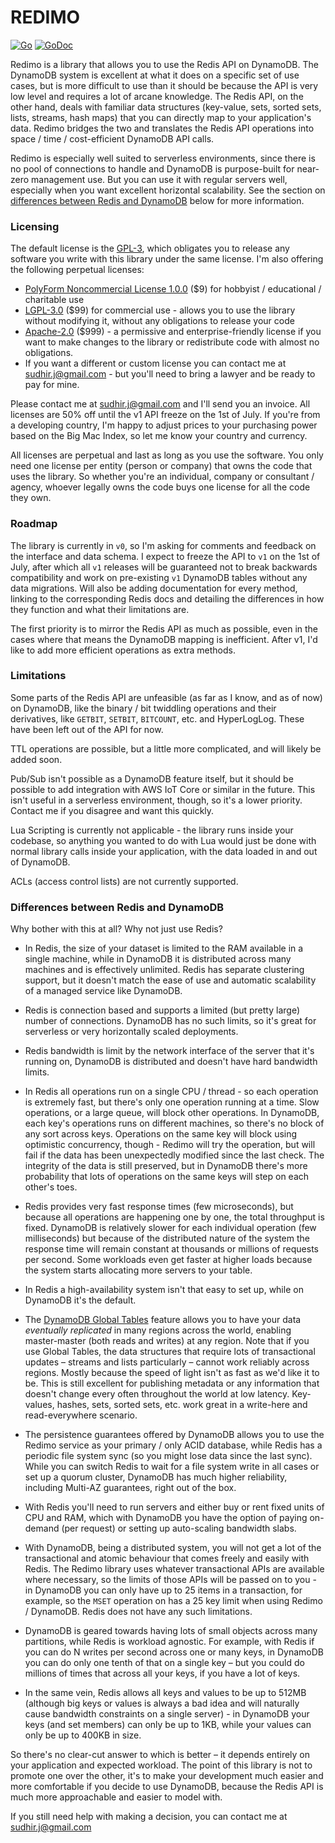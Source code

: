 # REDIMO

[![Go](https://github.com/sudhirj/redimo.go/workflows/Go/badge.svg)](https://github.com/sudhirj/redimo.go/actions)
[![GoDoc](https://godoc.org/github.com/sudhirj/redimo.go?status.svg)](https://pkg.go.dev/github.com/sudhirj/redimo.go?tab=doc)

Redimo is a library that allows you to use the Redis API on DynamoDB. The DynamoDB system is excellent at what it does on a specific set of use cases, but is more difficult to use than it should be because the API is very low level and requires a lot of arcane knowledge. The Redis API, on the other hand, deals with familiar data structures (key-value, sets, sorted sets, lists, streams, hash maps) that you can directly map to your application's data. Redimo bridges the two and translates the Redis API operations into space / time / cost-efficient DynamoDB API calls. 

Redimo is especially well suited to serverless environments, since there is no pool of connections to handle and DynamoDB is purpose-built for near-zero management use. But you can use it with regular servers well, especially when you want excellent horizontal scalability. See the section on [differences between Redis and DynamoDB](#differences-between-redis-and-dynamodb) below for more information.

### Licensing 
The default license is the [GPL-3](https://tldrlegal.com/license/gnu-general-public-license-v3-(gpl-3)), which obligates you to release any software you write with this library under the same license. I'm also offering the following perpetual licenses:
 
 * [PolyForm Noncommercial License 1.0.0](https://polyformproject.org/licenses/noncommercial/1.0.0/) ($9) for hobbyist / educational / charitable use 
 * [LGPL-3.0](https://tldrlegal.com/license/gnu-lesser-general-public-license-v3-(lgpl-3)) ($99) for commercial use  - allows you to use the library without modifying it, without any obligations to release your code
 * [Apache-2.0](https://tldrlegal.com/license/apache-license-2.0-(apache-2.0)) ($999) - a permissive and enterprise-friendly license if you want to make changes to the library or redistribute code with almost no obligations.
 * If you want a different or custom license you can contact me at sudhir.j@gmail.com - but you'll need to bring a lawyer and be ready to pay for mine. 
 
 Please contact me at sudhir.j@gmail.com and I'll send you an invoice. All licenses are 50% off until the v1 API freeze on the 1st of July. If you're from a developing country, I'm happy to adjust prices to your purchasing power based on the Big Mac Index, so let me know your country and currency.   
 
 All licenses are perpetual and last as long as you use the software. You only need one license per entity (person or company) that owns the code that uses the library. So whether you're an individual, company or consultant / agency, whoever legally owns the code buys one license for all the code they own.
 
 ### Roadmap
 The library is currently in `v0`, so I'm asking for comments and feedback on the interface and data schema. I expect to freeze the API to `v1` on the 1st of July, after which all `v1` releases will be guaranteed not to break backwards compatibility and work on pre-existing `v1` DynamoDB tables without any data migrations. Will also be adding documentation for every method, linking to the corresponding Redis docs and detailing the differences in how they function and what their limitations are.
 
 The first priority is to mirror the Redis API as much as possible, even in the cases where that means the DynamoDB mapping is inefficient. After v1, I'd like to add more efficient operations as extra methods.
 
 ### Limitations
 Some parts of the Redis API are unfeasible (as far as I know, and as of now) on DynamoDB, like the binary / bit twiddling operations and their derivatives, like `GETBIT`, `SETBIT`, `BITCOUNT`, etc. and HyperLogLog. These have been left out of the API for now. 
 
 TTL operations are possible, but a little more complicated, and will likely be added soon.
 
 Pub/Sub isn't possible as a DynamoDB feature itself, but it should be possible to add integration with AWS IoT Core or similar in the future. This isn't useful in a serverless environment, though, so it's a lower priority. Contact me if you disagree and want this quickly.
 
 Lua Scripting is currently not applicable - the library runs inside your codebase, so anything you wanted to do with Lua would just be done with normal library calls inside your application, with the data loaded in and out of DynamoDB. 
 
 ACLs (access control lists) are not currently supported.  
 
 ### Differences between Redis and DynamoDB
 Why bother with this at all? Why not just use Redis?  

* In Redis, the size of your dataset is limited to the RAM available in a single machine, while in DynamoDB it is distributed across many machines and is effectively unlimited. Redis has separate clustering support, but it doesn't match the ease of use and automatic scalability of a managed service like DynamoDB.

* Redis is connection based and supports a limited (but pretty large) number of connections. DynamoDB has no such limits, so it's great for serverless or very horizontally scaled deployments.  

* Redis bandwidth is limit by the network interface of the server that it's running on, DynamoDB is distributed and doesn't have hard bandwidth limits. 

* In Redis all operations run on a single CPU / thread - so each operation is extremely fast, but there's only one operation running at a time. Slow operations, or a large queue, will block other operations. In DynamoDB, each key's operations runs on different machines, so there's no block of any sort across keys. Operations on the same key will block using optimistic concurrency, though - Redimo will try the operation, but will fail if the data has been unexpectedly modified since the last check. The integrity of the data is still preserved, but in DynamoDB there's more probability that lots of operations on the same keys will step on each other's toes.   

* Redis provides very fast response times (few microseconds), but because all operations are happening one by one, the total throughput is fixed. DynamoDB is relatively slower for each individual operation (few milliseconds) but because of the distributed nature of the system the response time will remain constant at thousands or millions of requests per second. Some workloads even get faster at higher loads because the system starts allocating more servers to your table.   

* In Redis a high-availability system isn't that easy to set up, while on DynamoDB it's the default.

* The [DynamoDB Global Tables](https://aws.amazon.com/dynamodb/global-tables/) feature allows you to have your data *eventually replicated* in many regions across the world, enabling master-master (both reads and writes) at any region. Note that if you use Global Tables, the data structures that require lots of transactional updates – streams and lists particularly – cannot work reliably across regions. Mostly because the speed of light isn't as fast as we'd like it to be. This is still excellent for publishing metadata or any information that doesn't change every often throughout the world at low latency. Key-values, hashes, sets, sorted sets, etc. work great in a write-here and read-everywhere scenario. 

* The persistence guarantees offered by DynamoDB allows you to use the Redimo service as your primary / only ACID database, while Redis has a periodic file system sync (so you might lose data since the last sync). While you can switch Redis to wait for a file system write in all cases or set up a quorum cluster, DynamoDB has much higher reliability, including Multi-AZ guarantees, right out of the box. 

* With Redis you'll need to run servers and either buy or rent fixed units of CPU and RAM, which with DynamoDB you have the option of paying on-demand (per request) or setting up auto-scaling bandwidth slabs. 

* With DynamoDB, being a distributed system, you will not get a lot of the transactional and atomic behaviour that comes freely and easily with Redis. The Redimo library uses whatever transactional APIs are available where necessary, so the limits of those APIs will be passed on to you - in DynamoDB you can only have up to 25 items in a transaction, for example, so the `MSET` operation on has a 25 key limit when using Redimo / DynamoDB. Redis does not have any such limitations.

* DynamoDB is geared towards having lots of small objects across many partitions, while Redis is workload agnostic. For example, with Redis if you can do N writes per second across one or many keys, in DynamoDB you can do only one tenth of that on a single key – but you could do millions of times that across all your keys, if you have a lot of keys.

* In the same vein, Redis allows all keys and values to be up to 512MB (although big keys or values is always a bad idea and will naturally cause bandwidth constraints on a single server) - in DynamoDB your keys (and set members) can only be up to 1KB, while your values can only be up to 400KB in size.

So there's no clear-cut answer to which is better – it depends entirely on your application and expected workload. The point of this library is not to promote one over the other, it's to make your development much easier and more comfortable if you decide to use DynamoDB, because the Redis API is much more approachable and easier to model with.

If you still need help with making a decision, you can contact me at sudhir.j@gmail.com   
   

 

